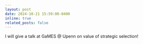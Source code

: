```yaml
---
layout: post
date: 2024-10-21 15:59:00-0400
inline: true
related_posts: false
---
```


I will give a talk at GaMES @ Upenn on value of strategic selection!
